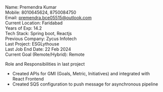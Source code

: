 Name: Premendra Kumar  
Mobile: 8010645624, 8750084750  
Email: premendra.bce05515@outlook.com  
Current Location: Faridabad   
Years of Exp: 14.2  
Tech Stack: Spring boot, Reactjs    
Previous Company: Zycus Infotech   
Last Project: ESGLythouse   
Last Job End Date: 22 Feb 2024   
Current Goal (Remote/Hybrid): Remote    


Role and Responsibilities in last project
- Created APIs for GMI (Goals, Metric, Initiatives) and integrated with React Frontend
- Created SQS configuration to push message for asynchronous pipeline
